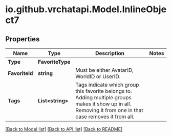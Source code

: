 
# io.github.vrchatapi.Model.InlineObject7

## Properties

Name | Type | Description | Notes
------------ | ------------- | ------------- | -------------
**Type** | **FavoriteType** |  | 
**FavoriteId** | **string** | Must be either AvatarID, WorldID or UserID. | 
**Tags** | **List&lt;string&gt;** | Tags indicate which group this favorite belongs to. Adding multiple groups makes it show up in all. Removing it from one in that case removes it from all. | 

[[Back to Model list]](../README.md#documentation-for-models)
[[Back to API list]](../README.md#documentation-for-api-endpoints)
[[Back to README]](../README.md)


